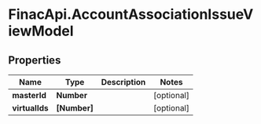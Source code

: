 # FinacApi.AccountAssociationIssueViewModel

## Properties
Name | Type | Description | Notes
------------ | ------------- | ------------- | -------------
**masterId** | **Number** |  | [optional] 
**virtualIds** | **[Number]** |  | [optional] 
